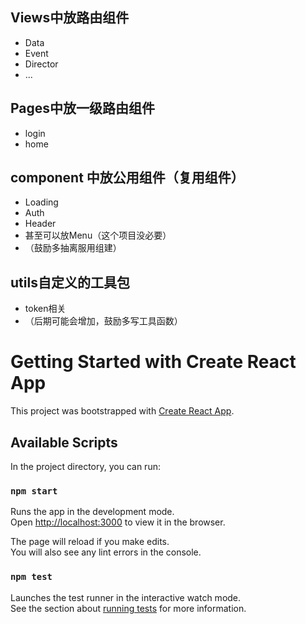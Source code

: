 ## Views中放路由组件
  - Data
  - Event
  - Director
  - ...

## Pages中放一级路由组件
  - login
  - home

## component 中放公用组件（复用组件）
  - Loading
  - Auth
  - Header
  - 甚至可以放Menu（这个项目没必要）
  - （鼓励多抽离服用组建）

## utils自定义的工具包
  - token相关
  - （后期可能会增加，鼓励多写工具函数）


# Getting Started with Create React App

This project was bootstrapped with [Create React App](https://github.com/facebook/create-react-app).

## Available Scripts

In the project directory, you can run:

### `npm start`

Runs the app in the development mode.\
Open [http://localhost:3000](http://localhost:3000) to view it in the browser.

The page will reload if you make edits.\
You will also see any lint errors in the console.

### `npm test`

Launches the test runner in the interactive watch mode.\
See the section about [running tests](https://facebook.github.io/create-react-app/docs/running-tests) for more information.

